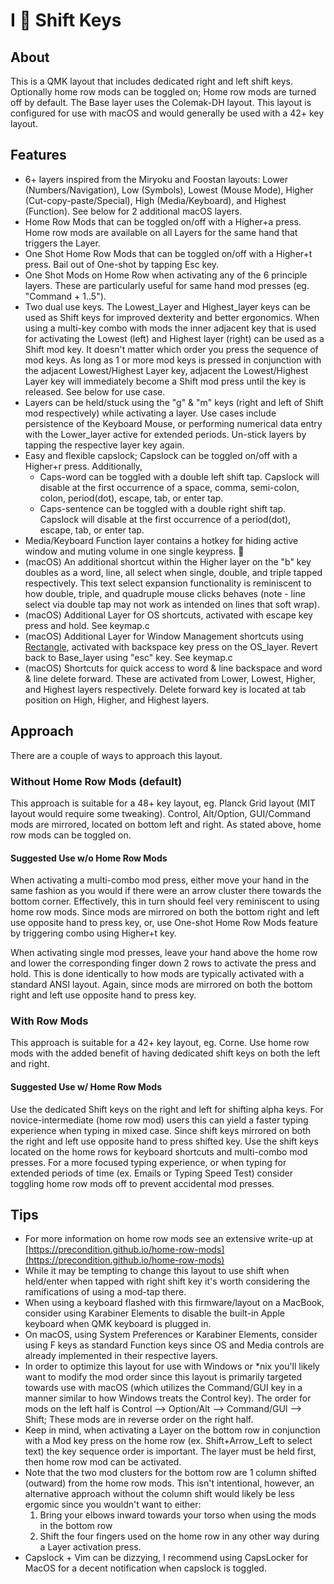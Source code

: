 # I 🖤 Shift Keys

## About

This is a QMK layout that includes dedicated right and left shift keys. Optionally home row mods can be toggled on; Home row mods are turned off by default. The Base layer uses the Colemak-DH layout. This layout is configured for use with macOS and would generally be used with a 42+ key layout.

## Features

- 6+ layers inspired from the Miryoku and Foostan layouts: Lower (Numbers/Navigation), Low (Symbols), Lowest (Mouse Mode), Higher (Cut-copy-paste/Special), High (Media/Keyboard), and Highest (Function). See below for 2 additional macOS layers.
- Home Row Mods that can be toggled on/off with a Higher+a press. Home row mods are available on all Layers for the same hand that triggers the Layer.
- One Shot Home Row Mods that can be toggled on/off with a Higher+t press. Bail out of One-shot by tapping Esc key.
- One Shot Mods on Home Row when activating any of the 6 principle layers. These are particularly useful for same hand mod presses (eg. "Command + 1..5"). 
- Two dual use keys. The Lowest_Layer and Highest_layer keys can be used as Shift keys for improved dexterity and better ergonomics. When using a multi-key combo with mods the inner adjacent key that is used for activating the Lowest (left) and Highest layer (right) can be used as a Shift mod key. It doesn't matter which order you press the sequence of mod keys. As long as 1 or more mod keys is pressed in conjunction with the adjacent Lowest/Highest Layer key, adjacent the Lowest/Highest Layer key will immediately become a Shift mod press until the key is released. See below for use case.
- Layers can be held/stuck using the "g" & "m" keys (right and left of Shift mod respectively) while activating a layer. Use cases include persistence of the Keyboard Mouse, or performing numerical data entry with the Lower_layer active for extended periods. Un-stick layers by tapping the respective layer key again.
- Easy and flexible capslock; Capslock can be toggled on/off with a Higher+r press. Additionally,
  - Caps-word can be toggled with a double left shift tap. Capslock will disable at the first occurrence of a space, comma, semi-colon, colon, period(dot), escape, tab, or enter tap.
  - Caps-sentence can be toggled with a double right shift tap. Capslock will disable at the first occurrence of a period(dot), escape, tab, or enter tap.
- Media/Keyboard Function layer contains a hotkey for hiding active window and muting volume in one single keypress. 💍
- (macOS) An additional shortcut within the Higher layer on the "b" key doubles as a word, line, all select when single, double, and triple tapped respectively. This text select expansion functionality is reminiscent to how double, triple, and quadruple mouse clicks behaves (note - line select via double tap may not work as intended on lines that soft wrap).
- (macOS) Additional Layer for OS shortcuts, activated with escape key press and hold. See keymap.c
- (macOS) Additional Layer for Window Management shortcuts using [Rectangle](https://rectangleapp.com/), activated with backspace key press on the OS_layer. Revert back to Base_layer using "esc" key. See keymap.c
- (macOS) Shortcuts for quick access to word & line backspace and word & line delete forward. These are activated from Lower, Lowest, Higher, and Highest layers respectively. Delete forward key is located at tab position on High, Higher, and Highest layers.

## Approach

There are a couple of ways to approach this layout.

### Without Home Row Mods (default)

This approach is suitable for a 48+ key layout, eg. Planck Grid layout (MIT layout would require some tweaking). Control, Alt/Option, GUI/Command mods are mirrored, located on bottom left and right. As stated above, home row mods can be toggled on.

#### Suggested Use w/o Home Row Mods

When activating a multi-combo mod press, either move your hand in the same fashion as you would if there were an arrow cluster there towards the bottom corner. Effectively, this in turn should feel very reminiscent to using home row mods. Since mods are mirrored on both the bottom right and left use opposite hand to press key, or, use One-shot Home Row Mods feature by triggering combo using Higher+t key.

When activating single mod presses, leave your hand above the home row and lower the corresponding finger down 2 rows to activate the press and hold. This is done identically to how mods are typically activated with a standard ANSI layout. Again, since mods are mirrored on both the bottom right and left use opposite hand to press key.

### With Row Mods

This approach is suitable for a 42+ key layout, eg. Corne. Use home row mods with the added benefit of having dedicated shift keys on both the left and right.

#### Suggested Use w/ Home Row Mods

Use the dedicated Shift keys on the right and left for shifting alpha keys. For novice-intermediate (home row mod) users this can yield a faster typing experience when typing in mixed case. Since shift keys mirrored on both the right and left use opposite hand to press shifted key. Use the shift keys located on the home rows for keyboard shortcuts and multi-combo mod presses. For a more focused typing experience, or when typing for extended periods of time (ex. Emails or Typing Speed Test) consider toggling home row mods off to prevent accidental mod presses.

## Tips

- For more information on home row mods see an extensive write-up at [https://precondition.github.io/home-row-mods](https://precondition.github.io/home-row-mods)
- While it may be tempting to change this layout to use shift when held/enter when tapped with right shift key it's worth considering the ramifications of using a mod-tap there.
- When using a keyboard flashed with this firmware/layout on a MacBook, consider using Karabiner Elements to disable the built-in Apple keyboard when QMK keyboard is plugged in.
- On macOS, using System Preferences or Karabiner Elements, consider using F keys as standard Function keys since OS and Media controls are already implemented in their respective layers.
- In order to optimize this layout for use with Windows or *nix you'll likely want to modify the mod order since this layout is primarily targeted towards use with macOS (which utilizes the Command/GUI key in a manner similar to how Windows treats the Control key). The order for mods on the left half is Control --> Option/Alt --> Command/GUI --> Shift; These mods are in reverse order on the right half.
- Keep in mind, when activating a Layer on the bottom row in conjunction with a Mod key press on the home row (ex. Shift+Arrow_Left to select text) the key sequence order is important. The layer must be held first, then home row mod can be activated.
- Note that the two mod clusters for the bottom row are 1 column shifted (outward) from the home row mods. This isn't intentional, however, an alternative approach without the column shift would likely be less ergomic since you wouldn't want to either:
    1. Bring your elbows inward towards your torso when using the mods in the bottom row
    2. Shift the four fingers used on the home row in any other way during a Layer activation press.
- Capslock + Vim can be dizzying, I recommend using CapsLocker for MacOS for a decent notification when capslock is toggled.
